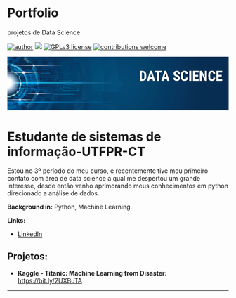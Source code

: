 # Portfolio
projetos de Data Science

[![author](https://img.shields.io/badge/author-maycom-red.svg)](https://www.linkedin.com/in/maycom-da-luz-02ba991b0) [![](https://img.shields.io/badge/python-3.7+-blue.svg)](https://www.python.org/downloads/release/python-365/) [![GPLv3 license](https://img.shields.io/badge/License-GPLv3-blue.svg)](http://perso.crans.org/besson/LICENSE.html) [![contributions welcome](https://img.shields.io/badge/contributions-welcome-brightgreen.svg?style=flat)](https://github.com/maycom-data-science)

<p align="center">
  <img src="banner.png" >
</p>

# Estudante de sistemas de informação-UTFPR-CT

Estou no 3º período do meu curso, e recentemente tive meu primeiro contato com área de data science a qual me despertou um grande interesse, desde então venho aprimorando meus conhecimentos em python direcionado a análise de dados.

**Background in:** Python, Machine Learning.

**Links:**
* [LinkedIn](https://www.linkedin.com/in/maycom-da-luz-02ba991b0)

## Projetos:

* **Kaggle - Titanic: Machine Learning from Disaster:** https://bit.ly/2UXBuTA
---
